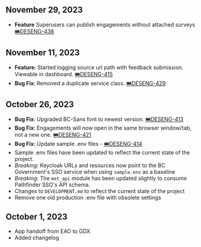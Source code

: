 ## November 29, 2023
- **Feature** Superusers can publish engagements without attached surveys [🎟️DESENG-438](https://apps.itsm.gov.bc.ca/jira/browse/DESENG-438)

## November 11, 2023
- **Feature**: Started logging source url path with feedback submission. Viewable in dashboard. [🎟️DESENG-415](https://apps.itsm.gov.bc.ca/jira/browse/DESENG-415)
- **Bug Fix**: Removed a duplicate service class. [🎟️DESENG-429](https://apps.itsm.gov.bc.ca/jira/browse/DESENG-429)

## October 26, 2023
- **Bug Fix**: Upgraded BC-Sans font to newest version. [🎟️DESENG-413](https://apps.itsm.gov.bc.ca/jira/browse/DESENG-413)
- **Bug Fix**: Engagements will now open in the same browser window/tab, not a new one. [🎟️DESENG-421](https://apps.itsm.gov.bc.ca/jira/browse/DESENG-421)
- **Bug Fix**: Update sample .env files - [🎟️DESENG-414](https://apps.itsm.gov.bc.ca/jira/browse/DESENG-414)
- Sample .env files have been updated to reflect the current state of the project.
- *Breaking*: Keycloak URLs and resources now point to the BC Government's SSO service when using `sample.env` as a baseline
- *Breaking*: The `met_api` module has been updated slightly to consume Pathfinder SSO's API schema.
- Changes to `DEVELOPMENT.md` to reflect the current state of the project
- Remove one old production .env file with obsolete settings

## October 1, 2023
- App handoff from EAO to GDX
- Added changelog